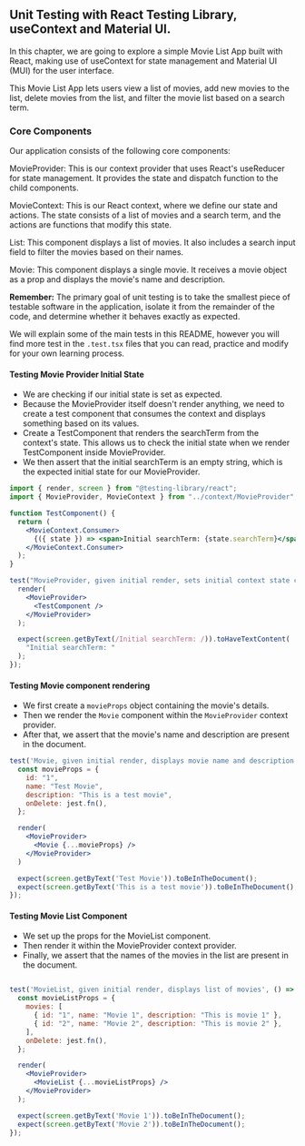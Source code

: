 ## Unit Testing with React Testing Library, useContext and Material UI.

In this chapter, we are going to explore a simple Movie List App built with React, making use of useContext for state management and Material UI (MUI) for the user interface.

This Movie List App lets users view a list of movies, add new movies to the list, delete movies from the list, and filter the movie list based on a search term.

### Core Components

Our application consists of the following core components:

MovieProvider: This is our context provider that uses React's useReducer for state management. It provides the state and dispatch function to the child components.

MovieContext: This is our React context, where we define our state and actions. The state consists of a list of movies and a search term, and the actions are functions that modify this state.

List: This component displays a list of movies. It also includes a search input field to filter the movies based on their names.

Movie: This component displays a single movie. It receives a movie object as a prop and displays the movie's name and description.

**Remember:** The primary goal of unit testing is to take the smallest piece of testable software in the application, isolate it from the remainder of the code, and determine whether it behaves exactly as expected.

We will explain some of the main tests in this README, however you will find more test in the `.test.tsx` files that you can read, practice and modify for your own learning process.

#### Testing Movie Provider Initial State

- We are checking if our initial state is set as expected.
- Because the MovieProvider itself doesn't render anything, we need to create a test component that consumes the context and displays something based on its values.
- Create a TestComponent that renders the searchTerm from the context's state. This allows us to check the initial state when we render TestComponent inside MovieProvider.
- We then assert that the initial searchTerm is an empty string, which is the expected initial state for our MovieProvider.

```jsx
import { render, screen } from "@testing-library/react";
import { MovieProvider, MovieContext } from "../context/MovieProvider";

function TestComponent() {
  return (
    <MovieContext.Consumer>
      {({ state }) => <span>Initial searchTerm: {state.searchTerm}</span>}
    </MovieContext.Consumer>
  );
}

test("MovieProvider, given initial render, sets initial context state correctly", () => {
  render(
    <MovieProvider>
      <TestComponent />
    </MovieProvider>
  );

  expect(screen.getByText(/Initial searchTerm: /)).toHaveTextContent(
    "Initial searchTerm: "
  );
});
```

#### Testing Movie component rendering
- We first create a  `movieProps`  object containing the movie's details.
- Then we render the  `Movie`  component within the  `MovieProvider`  context provider.
- After that, we assert that the movie's name and description are present in the document.

``` jsx
test('Movie, given initial render, displays movie name and description', () => {
  const movieProps = {
    id: "1",
    name: "Test Movie",
    description: "This is a test movie",
    onDelete: jest.fn(),
  };

  render(
    <MovieProvider>
      <Movie {...movieProps} />
    </MovieProvider>
  )

  expect(screen.getByText('Test Movie')).toBeInTheDocument();
  expect(screen.getByText('This is a test movie')).toBeInTheDocument();
});
```

#### Testing Movie List Component
- We set up the props for the MovieList component.
- Then render it within the MovieProvider context provider. 
- Finally, we assert that the names of the movies in the list are present in the document.

``` jsx

test('MovieList, given initial render, displays list of movies', () => {
  const movieListProps = {
    movies: [
      { id: "1", name: "Movie 1", description: "This is movie 1" },
      { id: "2", name: "Movie 2", description: "This is movie 2" },
    ],
    onDelete: jest.fn(),
  };

  render(
    <MovieProvider>
      <MovieList {...movieListProps} />
    </MovieProvider>
  );

  expect(screen.getByText('Movie 1')).toBeInTheDocument();
  expect(screen.getByText('Movie 2')).toBeInTheDocument();
});
